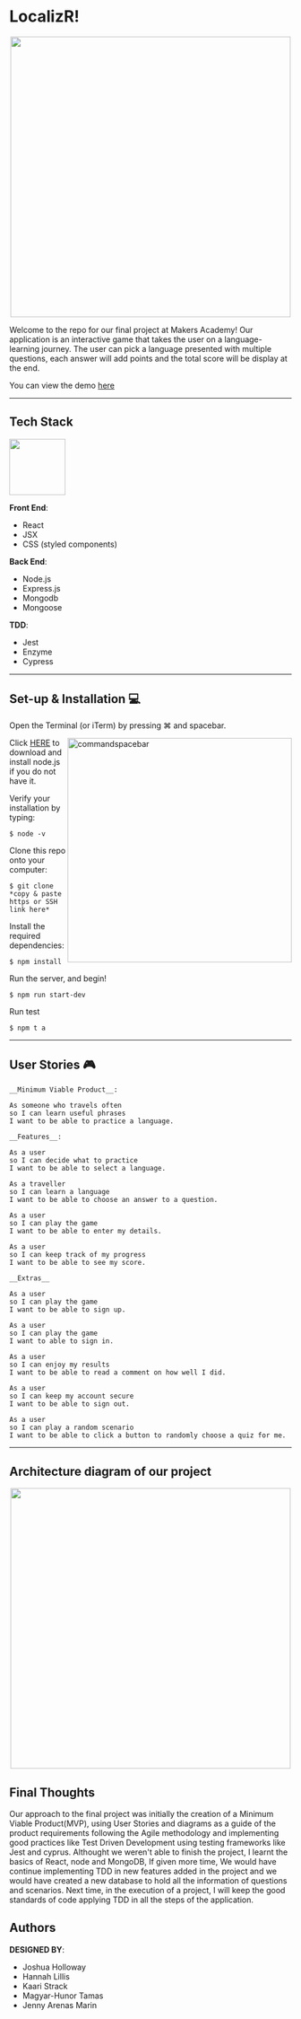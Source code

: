 # LocalizR!

<p align="center">
 <img src="https://user-images.githubusercontent.com/29259526/38883114-eb07d3ea-4263-11e8-9acc-ab4794077306.png" width="500" ="center">
 </p>

Welcome to the repo for our final project at Makers Academy! Our application is an interactive game that takes the user on a language-learning journey. The user can pick a language presented with multiple questions, each answer will add points and the total score will be display at the end.

You can view the demo [here](https://drive.google.com/file/d/1W6bZvriSezpICfNLzMZp4kgpO7OQm700/view?usp=sharing)


<hr>

## Tech Stack

<img src="https://image.ibb.co/czRdzx/la_reactnpm.png" width="100" alight="left"/>

__Front End__:
- React
- JSX
- CSS (styled components)

__Back End__:
- Node.js
- Express.js
- Mongodb
- Mongoose

__TDD__:
- Jest
- Enzyme
- Cypress

<hr>

## Set-up & Installation :computer:

Open the Terminal (or iTerm) by pressing ⌘ and spacebar.

<img src="https://image.ibb.co/dXVJXH/la_terminal.png" alt="commandspacebar" width="400" align="right"/>

Click [HERE](https://nodejs.org/en/) to download and install node.js if you do not have it.

Verify your installation by typing:
```
$ node -v
```
Clone this repo onto your computer:
```
$ git clone *copy & paste https or SSH link here*
```
Install the required dependencies:
```
$ npm install
```
Run the server, and begin!
```
$ npm run start-dev
```
Run test 
```
$ npm t a
```

<hr>

## User Stories :video_game:
```
__Minimum Viable Product__:

As someone who travels often
so I can learn useful phrases 
I want to be able to practice a language.

__Features__:

As a user
so I can decide what to practice
I want to be able to select a language.

As a traveller
so I can learn a language
I want to be able to choose an answer to a question.

As a user
so I can play the game
I want to be able to enter my details.

As a user
so I can keep track of my progress 
I want to be able to see my score.

__Extras__

As a user
so I can play the game
I want to be able to sign up.

As a user
so I can play the game 
I want to able to sign in.

As a user
so I can enjoy my results 
I want to be able to read a comment on how well I did.

As a user
so I can keep my account secure 
I want to be able to sign out.

As a user
so I can play a random scenario
I want to be able to click a button to randomly choose a quiz for me.
```
<hr>

## Architecture diagram of our project

<p align="center">
 <img src="https://user-images.githubusercontent.com/29259526/38885862-34842066-426c-11e8-9a4d-f86866bf2eca.png" width="500" ="center">
 </p>


## Final Thoughts

Our approach to the final project was initially the creation of a Minimum Viable Product(MVP), using User Stories and diagrams as a guide of the product requirements following the Agile methodology and implementing good practices like Test Driven Development using testing frameworks like Jest and cyprus. 
Althought we weren't able to finish the project, I learnt the basics of React, node and MongoDB, If given more time, We would have continue implementing TDD in new features added in the project and we would have created a new database to hold all the information of questions and scenarios.
Next time, in the execution of a project, I will keep the good standards of code applying TDD in all the steps of the application.


## Authors

__DESIGNED BY__:
- Joshua Holloway
- Hannah Lillis
- Kaari Strack
- Magyar-Hunor Tamas
- Jenny Arenas Marin



